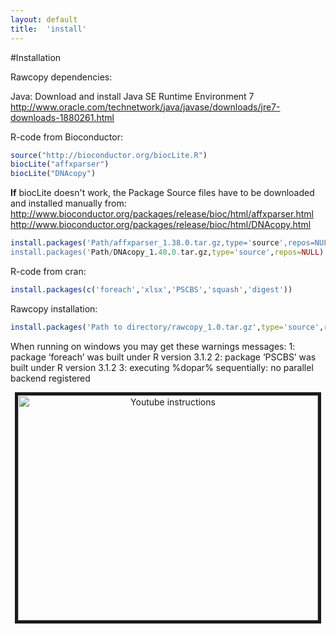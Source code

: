 ```yaml
---
layout: default
title:  'install'
---
```


#Installation

Rawcopy dependencies:

Java:
Download and install Java SE Runtime Environment 7
<a href="http://www.oracle.com/technetwork/java/javase/downloads/jre7-downloads-1880261.html">http://www.oracle.com/technetwork/java/javase/downloads/jre7-downloads-1880261.html</a>


R-code from Bioconductor:

```R
source("http://bioconductor.org/biocLite.R")
biocLite("affxparser")
biocLite("DNAcopy")
```

**If** biocLite doesn't work, the Package Source files have to be downloaded and installed manually from:
http://www.bioconductor.org/packages/release/bioc/html/affxparser.html
http://www.bioconductor.org/packages/release/bioc/html/DNAcopy.html

```R
install.packages('Path/affxparser_1.38.0.tar.gz,type='source',repos=NULL)
install.packages('Path/DNAcopy_1.40.0.tar.gz,type='source',repos=NULL)
```

R-code from cran:

```R
install.packages(c('foreach','xlsx','PSCBS','squash','digest'))
```

Rawcopy installation:

```R
install.packages('Path to directory/rawcopy_1.0.tar.gz',type='source',repos=NULL)
```


When running on windows you may get these warnings messages:
1: package ‘foreach’ was built under R version 3.1.2
2: package ‘PSCBS’ was built under R version 3.1.2
3: executing %dopar% sequentially: no parallel backend registered




<p align="center">
<a href="https://www.youtube.com/watch?v=ovWiGns43v4" target="_blank"><img src="http://img.youtube.com/vi/ovWiGns43v4/0.jpg" 
alt="Youtube instructions" width="480" height="360" border="5" /></a>
</p>
